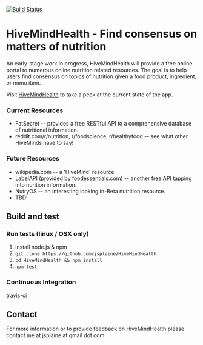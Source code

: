 [![Build Status](https://travis-ci.org/jsplaine/HiveMindHealth.png?branch=master)](https://travis-ci.org/jsplaine/HiveMindHealth)

# HiveMindHealth - Find consensus on matters of nutrition

An early-stage work in progress, HiveMindHealth will provide a free 
 online portal to numerous online nutrition related resources.  The 
 goal is to help users find consensus on topics of nutrition given 
 a food product, ingredient, or menu item.

Visit <a href="http://hivemindhealth.com">HiveMindHealth</a> to take
 a peek at the current state of the app.

### Current Resources

 * FatSecret -- provides a free RESTful API to a comprehensive database
    of nutritional information.
 * reddit.com/r/nutrition, r/foodscience, r/healthyfood -- see what other 
    HiveMinds have to say!

### Future Resources

 * wikipedia.com -- a 'HiveMind' resource
 * LabelAPI (provided by foodessentials.com) -- another free API tapping
    into nurition information.
 * NutryOS -- an interesting looking in-Beta nutrition resource.
 * TBD!

## Build and test

### Run tests (linux / OSX only)

1) install node.js & npm
2) `git clone https://github.com/jsplaine/HiveMindHealth`
3) `cd HiveMindHealth && npm install`
4) `npm test`

### Continuous Integration

<a href="https://travis-ci.org/jsplaine/HiveMindHealth">travis-ci</a>

## Contact

For more information or to provide feedback on HiveMindHealth please 
 contact me at jsplaine at gmail dot com.
